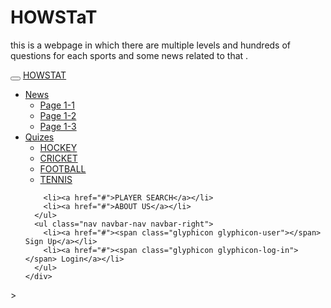 # HOWSTaT
this is a webpage in which there are multiple levels and hundreds of questions for each sports and some news related to that .
<!DOCTYPE html>
<html lang="en">
<head>
  <title>Bootstrap Example</title>
  <meta charset="utf-8">
  <meta name="viewport" content="width=device-width, initial-scale=1">
  <link rel="stylesheet" href="https://maxcdn.bootstrapcdn.com/bootstrap/3.3.7/css/bootstrap.min.css">
  <script src="https://ajax.googleapis.com/ajax/libs/jquery/3.3.1/jquery.min.js"></script>
  <script src="https://maxcdn.bootstrapcdn.com/bootstrap/3.3.7/js/bootstrap.min.js"></script>
</head>
<body>

<nav class="navbar navbar-inverse">
  <div class="container-fluid">
    <div class="navbar-header">
      <button type="button" class="navbar-toggle" data-toggle="collapse" data-target="#myNavbar">
        <span class="icon-bar"></span>
        <span class="icon-bar"></span>
        <span class="icon-bar"></span>                        
      </button>
      <a class="navbar-brand" href="#">HOWSTAT</a>
    </div>
    <div class="collapse navbar-collapse" id="myNavbar">
      <ul class="nav navbar-nav">
        <li class="dropdown">
          <a class="dropdown-toggle" data-toggle="dropdown" href="#">News <span class="caret"></span></a>
          <ul class="dropdown-menu">
            <li><a href="#">Page 1-1</a></li>
            <li><a href="#">Page 1-2</a></li>
            <li><a href="#">Page 1-3</a></li>
          </ul>
        </li>
        <li class="dropdown">
          <a class="dropdown-toggle" data-toggle="dropdown" href="#">Quizes<span class="caret"></span></a>
          <ul class="dropdown-menu">
            <li><a href="#">HOCKEY</a></li>
            <li><a href="#">CRICKET</a></li>
            <li><a href="#">FOOTBALL</a></li>
            <li><a href="#">TENNIS</a></li>
          </ul>
        </li>

        <li><a href="#">PLAYER SEARCH</a></li>
        <li><a href="#">ABOUT US</a></li>
      </ul>
      <ul class="nav navbar-nav navbar-right">
        <li><a href="#"><span class="glyphicon glyphicon-user"></span> Sign Up</a></li>
        <li><a href="#"><span class="glyphicon glyphicon-log-in"></span> Login</a></li>
      </ul>
    </div>
  </div>
</nav>
  


</body>
</html>>
